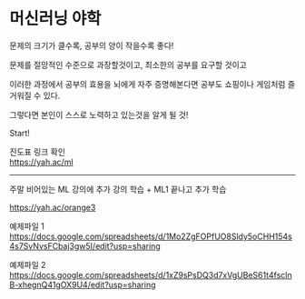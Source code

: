 머신러닝 야학
=

문제의 크기가 클수록, 공부의 양이 작을수록 좋다!  

문제를 절망적인 수준으로 과장할것이고, 최소한의 공부를 요구할 것이고  

이러한 과정에서 공부의 효용을 뇌에게 자주 증명해본다면 공부도 쇼핑이나 게임처럼 즐거워질 수 있다. 

그렇다면 본인이 스스로 노력하고 있는것을 알게 될 것!

Start!

진도표 링크 확인  
https://yah.ac/ml

***

주말 비어있는 ML 강의에 추가 강의 학습 + ML1 끝나고 추가 학습

https://yah.ac/orange3  

예제파일 1
https://docs.google.com/spreadsheets/d/1Mo2ZgFOPfUO8Sldy5oCHH154s4s7SvNvsFCbaj3gw5I/edit?usp=sharing  

예제파일 2
https://docs.google.com/spreadsheets/d/1xZ9sPsDQ3d7xVgUBeS61t4fsclnB-xhegnQ41gOX9U4/edit?usp=sharing